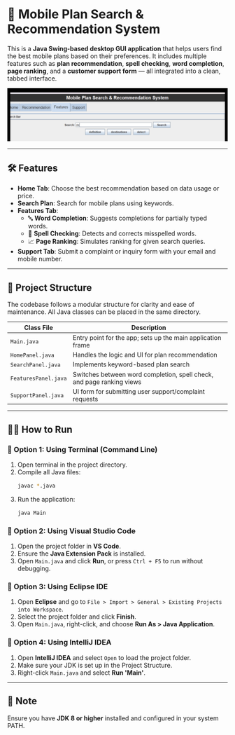 # 📱 Mobile Plan Search & Recommendation System

This is a **Java Swing-based desktop GUI application** that helps users find the best mobile plans based on their preferences. It includes multiple features such as **plan recommendation**, **spell checking**, **word completion**, **page ranking**, and a **customer support form** — all integrated into a clean, tabbed interface.

![Alt Text](1.png)

---

## 🛠 Features

- **Home Tab**: Choose the best recommendation based on data usage or price.
- **Search Plan**: Search for mobile plans using keywords.
- **Features Tab**:
  - 🔤 **Word Completion**: Suggests completions for partially typed words.
  - 📝 **Spell Checking**: Detects and corrects misspelled words.
  - 📈 **Page Ranking**: Simulates ranking for given search queries.
- **Support Tab**: Submit a complaint or inquiry form with your email and mobile number.

---

## 📁 Project Structure

The codebase follows a modular structure for clarity and ease of maintenance. All Java classes can be placed in the same directory.

| Class File           | Description                                                              |
|----------------------|--------------------------------------------------------------------------|
| `Main.java`          | Entry point for the app; sets up the main application frame              |
| `HomePanel.java`     | Handles the logic and UI for plan recommendation                         |
| `SearchPanel.java`   | Implements keyword-based plan search                                     |
| `FeaturesPanel.java` | Switches between word completion, spell check, and page ranking views    |
| `SupportPanel.java`  | UI form for submitting user support/complaint requests                   |

---

## 🧑‍💻 How to Run

### 🔸 Option 1: Using Terminal (Command Line)

1. Open terminal in the project directory.
2. Compile all Java files:
   ```bash
   javac *.java
   ```
3. Run the application:
   ```bash
   java Main
   ```

### 🔸 Option 2: Using Visual Studio Code

1. Open the project folder in **VS Code**.
2. Ensure the **Java Extension Pack** is installed.
3. Open `Main.java` and click **Run**, or press `Ctrl + F5` to run without debugging.

### 🔸 Option 3: Using Eclipse IDE

1. Open **Eclipse** and go to `File > Import > General > Existing Projects into Workspace`.
2. Select the project folder and click **Finish**.
3. Open `Main.java`, right-click, and choose **Run As > Java Application**.

### 🔸 Option 4: Using IntelliJ IDEA

1. Open **IntelliJ IDEA** and select `Open` to load the project folder.
2. Make sure your JDK is set up in the Project Structure.
3. Right-click `Main.java` and select **Run 'Main'**.

---

## 📌 Note

Ensure you have **JDK 8 or higher** installed and configured in your system PATH.
